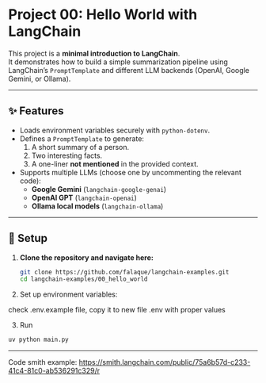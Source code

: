 # Project 00: Hello World with LangChain

This project is a **minimal introduction to LangChain**.  
It demonstrates how to build a simple summarization pipeline using LangChain’s `PromptTemplate` and different LLM backends (OpenAI, Google Gemini, or Ollama).  

---

## ✨ Features
- Loads environment variables securely with `python-dotenv`.
- Defines a `PromptTemplate` to generate:
  1. A short summary of a person.
  2. Two interesting facts.
  3. A one-liner **not mentioned** in the provided context.
- Supports multiple LLMs (choose one by uncommenting the relevant code):
  - **Google Gemini** (`langchain-google-genai`)
  - **OpenAI GPT** (`langchain-openai`)
  - **Ollama local models** (`langchain-ollama`)

---


## 🔧 Setup

1. **Clone the repository and navigate here:**
   ```bash
   git clone https://github.com/falaque/langchain-examples.git
   cd langchain-examples/00_hello_world

2. Set up environment variables:

check .env.example file, copy it to new file .env with proper values

3. Run
  ```bash
  uv python main.py
  ```
---

Code smith example: https://smith.langchain.com/public/75a6b57d-c233-41c4-81c0-ab536291c329/r

